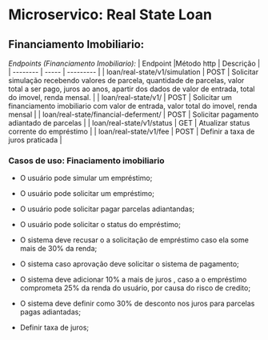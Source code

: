 # Microservico: Real State Loan

## Financiamento Imobiliario:

*Endpoints (Financiamento Imobiliario):*
| Endpoint |Método http | Descrição |
| -------- | ----- | --------- |
| loan/real-state/v1/simulation | POST | Solicitar simulação recebendo valores de parcela, quantidade de parcelas, valor total a ser pago, juros ao anos, apartir dos dados de valor de entrada, total do imovel, renda mensal. |
| loan/real-state/v1/ | POST | Solicitar um financiamento imobiliario com valor de entrada, valor total do imovel, renda mensal |
| loan/real-state/financial-deferment/ | POST | Solicitar pagamento adiantado de parcelas |
| loan/real-state/v1/status | GET | Atualizar status corrente do empréstimo |
| loan/real-state/v1/fee | POST | Definir a taxa de juros praticada |


### Casos de uso: Finaciamento imobiliario

- O usuário pode simular um empréstimo;

- O usuário pode solicitar um empréstimo;

- O usuário pode solicitar pagar parcelas adiantandas;

- O usuário pode solicitar o status do empréstimo;

- O sistema deve recusar o a solicitação de empréstimo caso ela some mais de 30%
 da renda;

- O sistema caso aprovação deve solicitar o sistema de pagamento;

- O sistema deve adicionar 10% a mais de juros , caso a o empréstimo comprometa 25% da renda do usuário, por  causa do risco de credito;

- O sistema deve definir como 30% de desconto nos juros para parcelas pagas adiantadas;

- Definir taxa de juros;